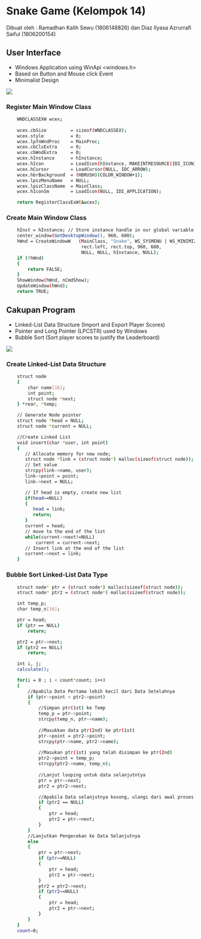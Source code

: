 # Snake Game (Kelompok 14)

Dibuat oleh :
Ramadhan Kalih Sewu (1806148826) dan
Diaz Ilyasa Azrurrafi Saiful (1806200154)

## User Interface
- Windows Application using WinApi <windows.h>
- Based on Button and Mouse click Event
- Minimalist Design

![](Image/Screenshot_1.png)

### Register Main Window Class
```bash
    WNDCLASSEXW wcex;
    
    wcex.cbSize         = sizeof(WNDCLASSEX);
    wcex.style          = 0;
    wcex.lpfnWndProc    = MainProc;
    wcex.cbClsExtra     = 0;
    wcex.cbWndExtra     = 0;
    wcex.hInstance      = hInstance;
    wcex.hIcon          = LoadIcon(hInstance, MAKEINTRESOURCE(IDI_ICON));
    wcex.hCursor        = LoadCursor(NULL, IDC_ARROW);
    wcex.hbrBackground  = (HBRUSH)(COLOR_WINDOW+1);
    wcex.lpszMenuName   = NULL;
    wcex.lpszClassName  = MainClass;
    wcex.hIconSm        = LoadIcon(NULL, IDI_APPLICATION);

    return RegisterClassExW(&wcex);
```

### Create Main Window Class
```bash
    hInst = hInstance; // Store instance handle in our global variable
    center_window(GetDesktopWindow(), 960, 600);
    hWnd = CreateWindowW   (MainClass, "Snake", WS_SYSMENU | WS_MINIMIZEBOX,
                            rect.left, rect.top, 960, 600,
                            NULL, NULL, hInstance, NULL);
    if (!hWnd)
    {
        return FALSE;
    }
    ShowWindow(hWnd, nCmdShow);
    UpdateWindow(hWnd);
    return TRUE;
```

## Cakupan Program
- Linked-List Data Structure (Import and Export Player Scores)
- Pointer and Long Pointer (LPCSTR) used by Windows
- Bubble Sort (Sort player scores to justify the Leaderboard) 

![](Image/Screenshot_2.png)

### Create Linked-List Data Structure
```bash
    struct node 
    {
        char name[16];
        int point;
        struct node *next;
    } *rear, *temp;

    // Generate Node pointer
    struct node *head = NULL;
    struct node *current = NULL;

    //Create Linked List
    void insert(char *user, int point)
    {
       // Allocate memory for new node;
       struct node *link = (struct node*) malloc(sizeof(struct node));
       // Set value
       strcpy(link->name, user);
       link->point = point;
       link->next = NULL;

       // If head is empty, create new list
       if(head==NULL)
       {
          head = link;
          return;
       }
       current = head;
       // move to the end of the list
       while(current->next!=NULL)
           current = current->next;
       // Insert link at the end of the list
       current->next = link;
    }
```

### Bubble Sort Linked-List Data Type
```bash
    struct node* ptr = (struct node*) malloc(sizeof(struct node));
    struct node* ptr2 = (struct node*) malloc(sizeof(struct node));

    int temp_p;
    char temp_n[16];

    ptr = head;
    if (ptr == NULL)
        return;

    ptr2 = ptr->next;
    if (ptr2 == NULL)
        return;

    int i, j;
    calculate();

    for(i = 0 ; i < count*count; i++)
    {
        //Apabila Data Pertama lebih kecil dari Data Setelahnya
        if (ptr->point < ptr2->point)
        {
            //Simpan ptr(1st) ke Temp
            temp_p = ptr->point;
            strcpy(temp_n, ptr->name);
            
            //Masukkan data ptr(2nd) ke ptr(1st)
            ptr->point = ptr2->point;
            strcpy(ptr->name, ptr2->name);
            
            //Masukan ptr(1st) yang telah disimpan ke ptr(2nd)
            ptr2->point = temp_p;
            strcpy(ptr2->name, temp_n);
            
            //Lanjut looping untuk data selanjutntya
            ptr = ptr->next;
            ptr2 = ptr2->next;

            //Apabila Data selanjutnya kosong, ulangi dari awal proses sorting.
            if (ptr2 == NULL)
            {
                ptr = head;
                ptr2 = ptr->next;
            }
        }
        //Lanjutkan Pengecekan ke Data Selanjutnya
        else
        {
            ptr = ptr->next;
            if (ptr==NULL)
            {
                ptr = head;
                ptr2 = ptr->next;
            }
            ptr2 = ptr2->next;
            if (ptr2==NULL)
            {
                ptr = head;
                ptr2 = ptr->next;
            }
        }
    }
    count=0;
```
